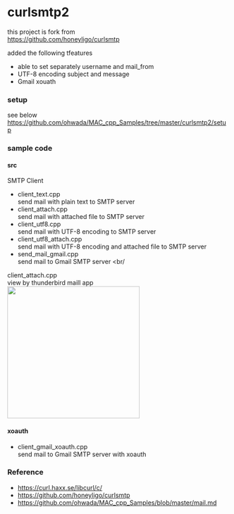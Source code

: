 curlsmtp2
===============

this project is fork from <br/>
https://github.com/honeyligo/curlsmtp <br/>

added the following tfeatures <br/>
- able to set separately username and mail_from <br/>
- UTF-8 encoding subject and message  <br/>
- Gmail xouath  <br/>


### setup
see below <br/>
https://github.com/ohwada/MAC_cpp_Samples/tree/master/curlsmtp2/setup <br/>

### sample code

#### src
SMTP Client <br/>
- client_text.cpp <br/>
send mail with plain text to SMTP server  <br/>
- client_attach.cpp <br/>
send mail with attached file to SMTP server <br/>
- client_utf8.cpp <br/>
send mail with UTF-8 encoding to SMTP server <br/>
- client_utf8_attach.cpp <br/>
send mail with UTF-8 encoding and  attached file to SMTP server <br/>
- send_mail_gmail.cpp <br/>
send mail to Gmail SMTP server <br/

client_attach.cpp <br/>
 view by thunderbird maill app <br/>
<image src="https://raw.githubusercontent.com/ohwada/MAC_cpp_Samples/master/curlsmtp2/screenshot/thunderbird_client_attach.png" width="300" /><br/>

#### xoauth
- client_gmail_xoauth.cpp <br/>
send mail to Gmail SMTP server with xoauth <br/>


### Reference <br/>
- https://curl.haxx.se/libcurl/c/
- https://github.com/honeyligo/curlsmtp <br/>
- https://github.com/ohwada/MAC_cpp_Samples/blob/master/mail.md


